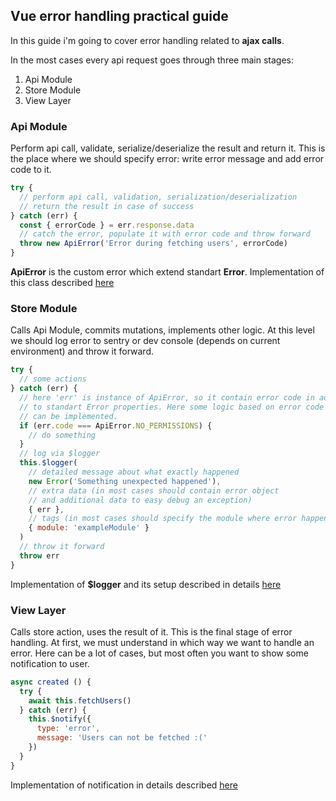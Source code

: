 ## Vue error handling practical guide
In this guide i'm going to cover error handling related to **ajax calls**.

In the most cases every api request goes through three main stages:
1. Api Module
2. Store Module
3. View Layer

### Api Module
Perform api call, validate, serialize/deserialize the result and return it. This is the place where we should specify error: write error message and add error code to it.
```javascript
try {
  // perform api call, validation, serialization/deserialization 
  // return the result in case of success
} catch (err) {
  const { errorCode } = err.response.data
  // catch the error, populate it with error code and throw forward
  throw new ApiError('Error during fetching users', errorCode)
}
```
**ApiError** is the custom error which extend standart **Error**. Implementation of this class described [here](custom-error.md)

### Store Module
Calls Api Module, commits mutations, implements other logic. At this level we should log error to sentry or dev console (depends on current environment) and throw it forward.
```javascript
try {
  // some actions
} catch (err) {
  // here 'err' is instance of ApiError, so it contain error code in addition
  // to standart Error properties. Here some logic based on error code
  // can be implemented.
  if (err.code === ApiError.NO_PERMISSIONS) {
    // do something
  }
  // log via $logger
  this.$logger(
    // detailed message about what exactly happened
    new Error('Something unexpected happened'),
    // extra data (in most cases should contain error object
    // and additional data to easy debug an exception)
    { err },
    // tags (in most cases should specify the module where error happened)
    { module: 'exampleModule' }
  )
  // throw it forward
  throw err
}
```
Implementation of **$logger** and its setup described in details <a href="#s">here</a>
### View Layer
Calls store action, uses the result of it. This is the final stage of error handling. At first, we must understand in which way we want to handle an error. Here can be a lot of cases, but most often you want to show some notification to user.
```javascript
async created () {
  try {
    await this.fetchUsers()
  } catch (err) {
    this.$notify({
      type: 'error',
      message: 'Users can not be fetched :('
    })
  }
}
```
Implementation of notification in details described <a href="#">here</a>
